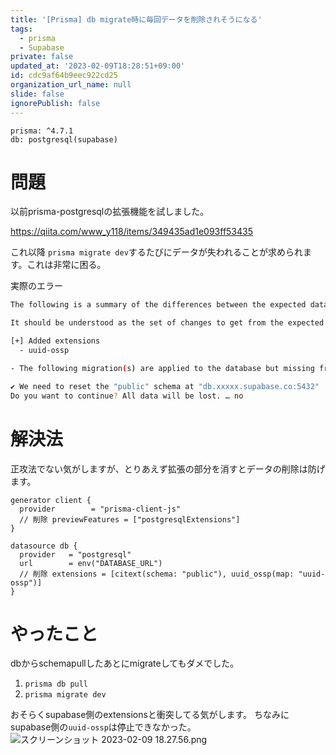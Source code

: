 ```yaml
---
title: '[Prisma] db migrate時に毎回データを削除されそうになる'
tags:
  - prisma
  - Supabase
private: false
updated_at: '2023-02-09T18:28:51+09:00'
id: cdc9af64b9eec922cd25
organization_url_name: null
slide: false
ignorePublish: false
---
```

```:環境
prisma: ^4.7.1
db: postgresql(supabase)
```

# 問題
以前prisma-postgresqlの拡張機能を試しました。

https://qiita.com/www_y118/items/349435ad1e093ff53435

これ以降 `prisma migrate dev`するたびにデータが失われることが求められます。これは非常に困る。

実際のエラー
```bash
The following is a summary of the differences between the expected database schema given your migrations files, and the actual schema of the database.

It should be understood as the set of changes to get from the expected schema to the actual schema.

[+] Added extensions
  - uuid-ossp

- The following migration(s) are applied to the database but missing from the local migrations directory: 20230xxxxxx_migration

✔ We need to reset the "public" schema at "db.xxxxx.supabase.co:5432"
Do you want to continue? All data will be lost. … no
```

# 解決法
正攻法でない気がしますが、とりあえず拡張の部分を消すとデータの削除は防げます。
```js:schema.prisma
generator client {
  provider        = "prisma-client-js"
  // 削除 previewFeatures = ["postgresqlExtensions"]
}

datasource db {
  provider   = "postgresql"
  url        = env("DATABASE_URL")
  // 削除 extensions = [citext(schema: "public"), uuid_ossp(map: "uuid-ossp")]
}
```

# やったこと
dbからschemapullしたあとにmigrateしてもダメでした。
1. `prisma db pull`
1. `prisma migrate dev`

おそらくsupabase側のextensionsと衝突してる気がします。
ちなみにsupabase側の`uuid-ossp`は停止できなかった。
![スクリーンショット 2023-02-09 18.27.56.png](https://qiita-image-store.s3.ap-northeast-1.amazonaws.com/0/787586/5068a46c-596b-aa81-1173-9f840e2ddb60.png)
